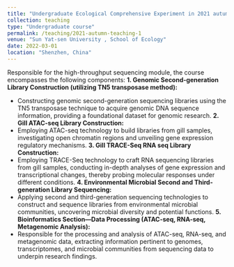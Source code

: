 ```yaml
---
title: "Undergraduate Ecological Comprehensive Experiment in 2021 autumn semester"
collection: teaching
type: "Undergraduate course"
permalink: /teaching/2021-autumn-teaching-1
venue: "Sun Yat-sen University , School of Ecology"
date: 2022-03-01
location: "Shenzhen, China"
---
```


Responsible for the high-throughput sequencing module, the course encompasses the following components:
**1. Genomic Second-generation Library Construction (utilizing TN5 transposase method):**
* Constructing genomic second-generation sequencing libraries using the TN5 transposase technique to acquire genomic DNA sequence information, providing a foundational dataset for genomic research.
**2. Gill ATAC-seq Library Construction:**
* Employing ATAC-seq technology to build libraries from gill samples, investigating open chromatin regions and unveiling gene expression regulatory mechanisms.
**3. Gill TRACE-Seq RNA seq Library Construction:**
* Employing TRACE-Seq technology to craft RNA sequencing libraries from gill samples, conducting in-depth analyses of gene expression and transcriptional changes, thereby probing molecular responses under different conditions.
**4. Environmental Microbial Second and Third-generation Library Sequencing:**
* Applying second and third-generation sequencing technologies to construct and sequence libraries from environmental microbial communities, uncovering microbial diversity and potential functions.
**5. Bioinformatics Section—Data Processing (ATAC-seq, RNA-seq, Metagenomic Analysis):**
* Responsible for the processing and analysis of ATAC-seq, RNA-seq, and metagenomic data, extracting information pertinent to genomes, transcriptomes, and microbial communities from sequencing data to underpin research findings.
